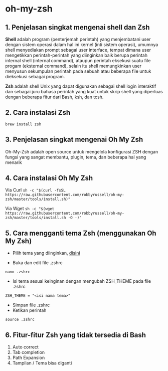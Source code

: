 # oh-my-zsh
## 1. Penjelasan singkat mengenai shell dan Zsh


**Shell** adalah program (penterjemah perintah) yang menjembatani user dengan sistem operasi dalam hal ini kernel (inti sistem operasi), umumnya shell menyediakan prompt sebagai user interface, tempat dimana user mengetikkan perintah-perintah yang diinginkan baik berupa perintah internal shell (internal command), ataupun perintah eksekusi suatu file progam (eksternal command), selain itu shell memungkinkan user menyusun sekumpulan perintah pada sebuah atau beberapa file untuk dieksekusi sebagai program.

**Zsh** adalah shell Unix yang dapat digunakan sebagai shell login interaktif dan sebagai juru bahasa perintah yang kuat untuk skrip shell yang diperluas dengan beberapa fitur dari Bash, ksh, dan tcsh.

## 2. Cara instalasi Zsh
`brew install zsh`

## 3. Penjelasan singkat mengenai Oh My Zsh
Oh-My-Zsh adalah open source untuk mengelola konfigurasi ZSH dengan fungsi yang sangat membantu, plugin, tema, dan beberapa hal yang menarik

## 4. Cara instalasi Oh My Zsh
Via Curl
`sh -c "$(curl -fsSL https://raw.githubusercontent.com/robbyrussell/oh-my-zsh/master/tools/install.sh)"`

Via Wget
`sh -c "$(wget https://raw.githubusercontent.com/robbyrussell/oh-my-zsh/master/tools/install.sh -O -)"`

## 5. Cara mengganti tema Zsh (menggunakan Oh My Zsh)
* Pilih tema yang diinginkan,
[ disini](https://github.com/robbyrussell/oh-my-zsh/wiki/themes)

* Buka dan edit file .zshrc
```
nano .zshrc
```

* Isi tema sesuai keinginan dengan mengubah ZSH_THEME pada file .zshrc
```
ZSH_THEME = "<isi nama tema>"
```
* Simpan file .zshrc
* Ketikan perintah 
```
source .zshrc
```

## 6. Fitur-fitur Zsh yang tidak tersedia di Bash
1. Auto correct
2. Tab completion
3. Path Expansion
4. Tampilan / Tema bisa diganti
